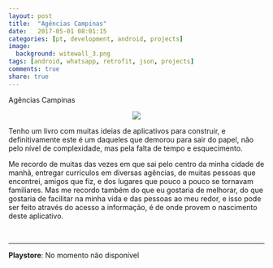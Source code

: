 ```yaml
---
layout: post
title:  "Agências Campinas"
date:   2017-05-01 08:01:15
categories: [pt, development, android, projects]
image:
  background: witewall_3.png
tags: [android, whatsapp, retrofit, json, projects]
comments: true
share: true
---
```


Agências Campinas
<br/>

<center>
    <img src="https://3.bp.blogspot.com/-pvCNKXoK4UU/Vm4hlWFN8bI/AAAAAAAAXnM/C11czpORVl0/s320/3.jpg">
</center>


Tenho um livro com muitas ideias de aplicativos para construir, e definitivamente este é um daqueles que demorou para sair do papel, não pelo nível de complexidade, mas pela falta de tempo e esquecimento.

Me recordo de muitas das vezes em que sai pelo centro da minha cidade de manhã, entregar currículos em diversas agências, de muitas pessoas que encontrei, amigos que fiz, e dos lugares que pouco a pouco se tornavam familiares. Mas me recordo também do que eu gostaria de melhorar, do que gostaria de facilitar na minha vida e das pessoas ao meu redor, e isso pode ser feito através do acesso a informação, é de onde provem o nascimento deste aplicativo.


<br/>
<hr/>
<b>Playstore</b>: No momento não disponível<br/>